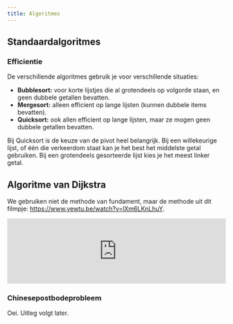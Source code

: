```yaml
---
title: Algoritmes
---
```


## Standaardalgoritmes

### Efficientie

De verschillende algoritmes gebruik je voor verschillende situaties:

- **Bubblesort:** voor korte lijstjes die al grotendeels op volgorde staan, en geen dubbele getallen bevatten.
- **Mergesort:** alleen efficient op lange lijsten (kunnen dubbele items bevatten).
- **Quicksort:** ook allen efficient op lange lijsten, maar ze mogen geen dubbele getallen bevatten.

Bij Quicksort is de keuze van de pivot heel belangrijk. Bij een willekeurige lijst, of één die verkeerdom staat kan je het best het middelste getal gebruiken. Bij een grotendeels gesorteerde lijst kies je het meest linker getal.

## Algoritme van Dijkstra

We gebruiken niet de methode van fundament, maar de methode uit dit filmpje: <https://www.yewtu.be/watch?v=lXm6LKnLhuY>.

<iframe class="aspect-video" width="100%" height="auto" src="https://yewtu.be/embed/lXm6LKnLhuY" frameborder="0" allow="accelerometer; autoplay; clipboard-write; encrypted-media; gyroscope; picture-in-picture; web-share" allowfullscreen></iframe>

### Chinesepostbodeprobleem

Oei. Uitleg volgt later.
